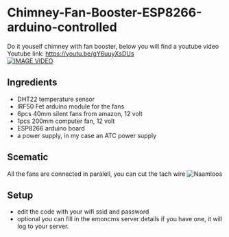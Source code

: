 # Chimney-Fan-Booster-ESP8266-arduino-controlled
Do it youself chimney with fan booster, below you will find a youtube video
Youtube link: https://youtu.be/gY6uuyXsDUs <br />
[![IMAGE VIDEO](https://img.youtube.com/vi/gY6uuyXsDUs/0.jpg)](https://www.youtube.com/watch?v=gY6uuyXsDUs)<br />

## Ingredients
- DHT22 temperature sensor 
- IRF50 Fet arduino module for the fans 
- 6pcs 40mm silent fans from amazon, 12 volt 
- 1pcs 200mm computer fan, 12 volt 
- ESP8266 arduino board 
- a power supply, in my case an ATC power supply


## Scematic
All the fans are connected in paralell, you can cut the tach wire 
![Naamloos](https://user-images.githubusercontent.com/13587295/210729237-4440a264-8050-47b8-83fe-4a5cdbbf0c63.png)


## Setup
- edit the code with your wifi ssid and password
- optional you can fill in the emoncms server details if you have one, it will log to your server.
